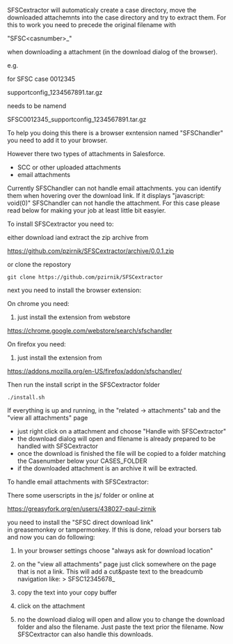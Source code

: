 SFSCextractor will automaticaly create a case directory,
move the downloaded attachemnts into the case directory and try to
extract them. 
For this to work you need to precede the original filename with 

  "SFSC\<casnumber\>_" 

when downloading a attachment (in the download dialog of the browser).

e.g.

for SFSC case 0012345

  supportconfig_1234567891.tar.gz 

needs to be namend

  SFSC0012345_supportconfig_1234567891.tar.gz

To help you doing this there is a browser exntension
named "SFSChandler" you need to add it to your browser.

However there two types of attachments in Salesforce.

- SCC or other uploaded attachments
- email attachments

Currently SFSChandler can not handle email attachments.
you can identify them when hovering over the download link. If
it displays "javascript: void(0)" SFSChandler can not handle
the attachment. For this case please read below for making your
job at least little bit easyier.


To install SFSCextractor you need to:

either download iand extract the zip archive from

   https://github.com/pzirnik/SFSCextractor/archive/0.0.1.zip

or clone the repostory

```
git clone https://github.com/pzirnik/SFSCextractor
```

next you need to install the browser extension:

On chrome you need:

1. just install the extension from webstore

  https://chrome.google.com/webstore/search/sfschandler

On firefox you need:

1. just install the extension from

  https://addons.mozilla.org/en-US/firefox/addon/sfschandler/

Then run the install script in the SFSCextractor folder

```
./install.sh
```

If everything is up and running, in the "related -> attachments" tab and the "view all attachments" page

- just right click on a attachment and choose "Handle with SFSCextractor"
- the download dialog will open and filename is already prepared to be handled with SFSCextractor
- once the download is finished the file will be copied to a folder matching the Casenumber below your CASES_FOLDER
- if the downloaded attachment is an archive it will be extracted.

To handle email attachments with SFSCextractor:

There some userscripts in the js/ folder or online at

  https://greasyfork.org/en/users/438027-paul-zirnik

you need to install the "SFSC direct download link"  
in greasemonkey or tampermonkey. If this is done, reload your
borsers tab and now you can do following:

1. In your browser settings choose "always ask for download location"

2. on the "view all attachments" page just click somewhere on the
   page that is not a link. This will add a cut&paste text to the
   breadcumb navigation like: > SFSC12345678_
 
3. copy the text into your copy buffer

4. click on the attachment

5. no the download dialog will open and allow you to change the download folder
   and also the filename. Just paste the text prior the filename. Now SFSCextractor
   can also handle this downloads.

